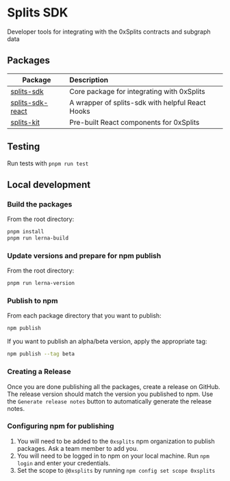 # Splits SDK

Developer tools for integrating with the 0xSplits contracts and subgraph data

## Packages

| Package                                        | Description                                      |
| ---------------------------------------------- | :----------------------------------------------- |
| [splits-sdk](/packages/splits-sdk)             | Core package for integrating with 0xSplits       |
| [splits-sdk-react](/packages/splits-sdk-react) | A wrapper of splits-sdk with helpful React Hooks |
| [splits-kit](/packages/splits-kit)             | Pre-built React components for 0xSplits          |

## Testing

Run tests with `pnpm run test`

## Local development

### Build the packages

From the root directory:

```bash
pnpm install
pnpm run lerna-build
```

### Update versions and prepare for npm publish

From the root directory:

```bash
pnpm run lerna-version
```

### Publish to npm

From each package directory that you want to publish:

```bash
npm publish
```

If you want to publish an alpha/beta version, apply the appropriate tag:

```bash
npm publish --tag beta
```

### Creating a Release

Once you are done publishing all the packages, create a release on GitHub. The release version should match the version you published to npm. Use the `Generate release notes` button to automatically generate the release notes.

### Configuring npm for publishing

1. You will need to be added to the `0xsplits` npm organization to publish packages. Ask a team member to add you.
2. You will need to be logged in to npm on your local machine. Run `npm login` and enter your credentials.
3. Set the scope to `@0xsplits` by running `npm config set scope 0xsplits`
